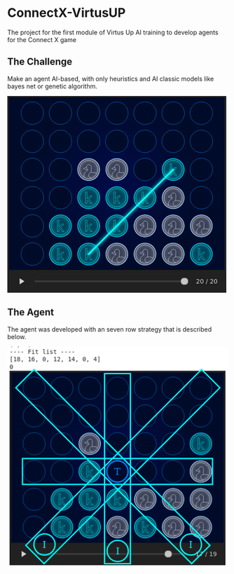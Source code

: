 # ConnectX-VirtusUP
The project for the first module of Virtus Up AI training to develop agents for the Connect X game

## The Challenge

Make an agent AI-based, with only heuristics and AI classic models like bayes net or genetic algorithm.

![](connect.jpeg)

## The Agent

The agent was developed with an seven row strategy that is described below.

![](strategy.png)
